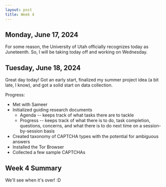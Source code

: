 ```yaml
---
layout: post
title: Week 4
---
```


## Monday, June 17, 2024

For some reason, the University of Utah officially recognizes today as Juneteenth. So, I will be taking today off and working on Wednesday.

## Tuesday, June 18, 2024

Great day today! Got an early start, finalized my summer project idea (a bit late, I know), and got a solid start on data collection.

Progress:

- Met with Sameer
- Initialized guiding research documents
  - Agenda -- keeps track of what tasks there are to tackle
  - Progress -- keeps track of what there is to do, task completion, questions, concerns, and what there is to do next time on a session-by-session basis
- Created taxonomy of CAPTCHA types with the potential for ambiguous answers
- Installed the Tor Browser
- Collected a few sample CAPTCHAs

## Week 4 Summary

We'll see when it's over! :D